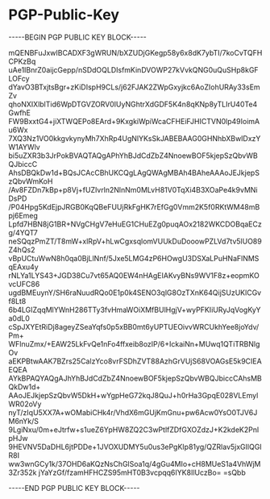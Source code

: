 # PGP-Public-Key

-----BEGIN PGP PUBLIC KEY BLOCK-----

mQENBFuJxwIBCADXF3gWRUN/bXZUDjGKegp58y6x8dK7ybTI/7koCvTQFHCPKzBq
uAe1IBnrZ0aijcGepp/nSDdOQLDIsfmKinDVOWP27kVvkQNG0uQuSHp8kGFLOFcy
dYavO3BTxjtsBgr+zKiDIspH9CLs/j62FJAK2ZWpGxyjkc6AoZIohURAy33sEmZv
qhoNXIXlblTid6WpDTGVZORV0IUyNGhtrXdGDF5K4n8qKNp8yTLIrU40Te4GwfhE
FW9BxxtG4+jiXTWQEPo8EArd+9KxgkiWpiWcaCFHEiFJHICTVN0lp49IoimAu6Wx
7XQ3Nz1VO0kkgvkynyMh7XhRp4UgNlYKsSkJABEBAAG0GHNhbXBwIDxzYW1AYWlv
bi5uZXR3b3JrPokBVAQTAQgAPhYhBJdCdZbZ4NnoewBOF5kjepSzQbvWBQJbiccC
AhsDBQkDw1d+BQsJCAcCBhUKCQgLAgQWAgMBAh4BAheAAAoJEJkjepSzQbvWmKoH
/Av8FZDn7kBp+p8Vj+fUZIvrln2NlnNm0MLvH81V0TqXi4B3XOaPe4k9vMNiDsPD
/P04Hpg5KdEjpJRGB0KqQBeFUUjRkFgHK7rEfGg0Vmm2K5f0RKtWM48mBpj6Emeg
Lpfd7HBN8jG1BR+NVgCHgV7eHuEG1CHuEZg0puqAOx2182WKCDOBqaECzg/4YQT7
neSQqzPmZT/T8mW+xlRpV+hLwCgxsqlomVUUkDuDooowPZLVd7tv5lUO89Z4hQs2
vBpUCtuWwN8h0qa0BjLlNnf/5Jxe5LMG4zP6HOwgU3DSXaLPuHNaFlNMSqEAxu4y
rNLYa1LYS43+JGD38Cu7vt65AQ0EW4nHAgEIAKvyBNs9WV1F8z+eopmKOvcUFC86
ugdBMEuynY/SH6raNuudRQo0E1p0k4SENO3qlG8OzTXnK64QijSUzUKlCGvf8Lt8
6b4LGIZqqMlYWnH286TTy3fvHmaWOiXMfBUlHgjV+wyPFKIiURyJqVogKyYa0dL0
cSpJXYEtRiDj8ageyZSeaYqfs0p5xBB0mt6yUPTUEOivvWRCUkhYee8joYdv/Pm+
WFlnuZmx/+EAW25LkFvQe1nFo4ffxeib8ozIP/6+IckaiNn+MUwq1QTiTRBNlgOv
aEKPBtwAAK7BZrs25CalzYco8vrFSDhZVT88AzhGrVUjS68VOAGsE5k9CIEAEQEA
AYkBPAQYAQgAJhYhBJdCdZbZ4NnoewBOF5kjepSzQbvWBQJbiccCAhsMBQkDw1d+
AAoJEJkjepSzQbvW5DkH+wYgpHeG72kqJ8QuJ+h0rHa3GpqE028VLEmylWR02oVy
nyT/zIqU5XX7A+wOMabiCHk4r/VhdX6mGUjKmGnu+pw6Acw0YsO0TJV6JM6nYk/S
9LgiNxu/0m+eJtrfw+s1ueZ6YpHW8ZQ2C3wPtlfZDfGXOZdzJ+K2kdeK2PnlpHJw
9HEVNV5DaDHL6jtPDDe+1JVOXUDMY5u0us3ePgKIp81yg/QZRlav5jxGIlQGIR8I
ww3wnGCy1k/37OHD6aKQzNsChGlSoa1q/4gGu4MIo+cH8MUeS1a4VhWjM3Zr352k
jYaYzGf/fzamHFHCZS95mHT0B3vcpqq6IYK8IlUczBo=
=sQbb

-----END PGP PUBLIC KEY BLOCK-----
